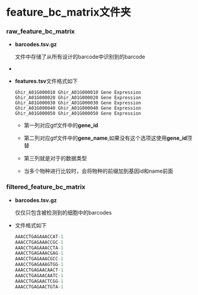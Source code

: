 # feature_bc_matrix文件夹

### raw_feature_bc_matrix 

+ **barcodes.tsv.gz**

  文件中存储了从所有设计的barcode中识别到的barcode

+ 

+ **features.tsv**文件格式如下

  ```shell
  Ghir_A01G000010 Ghir_A01G000010 Gene Expression
  Ghir_A01G000020 Ghir_A01G000020 Gene Expression
  Ghir_A01G000030 Ghir_A01G000030 Gene Expression
  Ghir_A01G000040 Ghir_A01G000040 Gene Expression
  Ghir_A01G000050 Ghir_A01G000050 Gene Expression
  ```

  + 第一列对应gtf文件中的**gene_id**

  + 第二列对应gtf文件中的**gene_name**,如果没有这个选项这使用**gene_id**顶替

  + 第三列就是对于的数据类型

  + 当多个物种进行比较时，会将物种的前缀加到基因id和name前面

    

### filtered_feature_bc_matrix

+ **barcodes.tsv.gz**

  仅仅只包含被检测到的细胞中的barcodes

+ 文件格式如下

  ```javascript
  AAACCTGAGAAACCAT-1
  AAACCTGAGAAACCGC-1
  AAACCTGAGAAACCTA-1
  AAACCTGAGAAACGAG-1
  AAACCTGAGAAACGCC-1
  AAACCTGAGAAAGTGG-1
  AAACCTGAGAACAACT-1
  AAACCTGAGAACAATC-1
  AAACCTGAGAACTCGG-1
  AAACCTGAGAACTGTA-1
  ```

  



